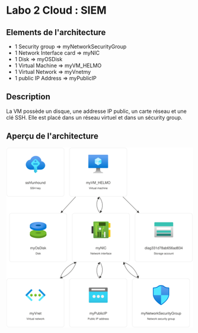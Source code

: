 # Labo 2 Cloud : SIEM

## Elements de l'architecture
- 1 Security group         => myNetworkSecurityGroup
- 1 Network Interface card => myNIC
- 1 Disk                   => myOSDisk
- 1 Virtual Machine        =>  myVM_HELMO
- 1 Virtual Network        => myVnetmy
- 1 public IP Address      => myPublicIP

## Description
La VM possède un disque, une addresse IP public, un carte réseau et une clé SSH.
Elle est placé dans un réseau virtuel et dans un sécurity group.

## Aperçu de l'architecture
![](./.images/diagram_azure.jpg) 
